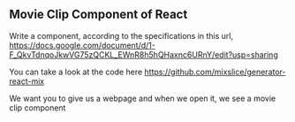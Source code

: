 ## Movie Clip Component of React

Write a component, according to the specifications in this url, <https://docs.google.com/document/d/1-F_QkvTdnqoJkwVG75zQCKL_EWnR8h5hQHaxnc6URnY/edit?usp=sharing>

You can take a look at the code here <https://github.com/mixslice/generator-react-mix>

We want you to give us a webpage and when we open it, we see a movie clip component
